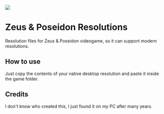 ![](https://i.imgur.com/yavQa8M.png)

# Zeus & Poseidon Resolutions
Resolution files for Zeus & Poseidon videogame, so it can support modern resolutions.

## How to use
Just copy the contents of your native desktop resolution and paste it inside the game folder.

## Credits
I don't know who created this, I just found it on my PC after many years.
